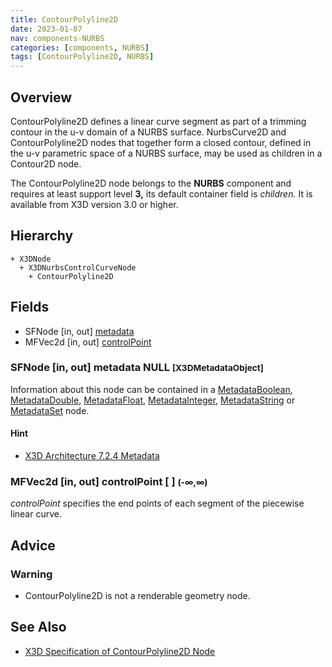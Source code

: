 ```yaml
---
title: ContourPolyline2D
date: 2023-01-07
nav: components-NURBS
categories: [components, NURBS]
tags: [ContourPolyline2D, NURBS]
---
```

<style>
.post h3 {
  word-spacing: 0.2em;
}
</style>

## Overview

ContourPolyline2D defines a linear curve segment as part of a trimming contour in the u-v domain of a NURBS surface. NurbsCurve2D and ContourPolyline2D nodes that together form a closed contour, defined in the u-v parametric space of a NURBS surface, may be used as children in a Contour2D node.

The ContourPolyline2D node belongs to the **NURBS** component and requires at least support level **3,** its default container field is *children.* It is available from X3D version 3.0 or higher.

## Hierarchy

```
+ X3DNode
  + X3DNurbsControlCurveNode
    + ContourPolyline2D
```

## Fields

- SFNode \[in, out\] [metadata](#sfnode-in-out-metadata-null-x3dmetadataobject)
- MFVec2d \[in, out\] [controlPoint](#mfvec2d-in-out-controlpoint----)

### SFNode [in, out] **metadata** NULL <small>[X3DMetadataObject]</small>

Information about this node can be contained in a [MetadataBoolean](/x_ite/components/core/metadataboolean/), [MetadataDouble](/x_ite/components/core/metadatadouble/), [MetadataFloat](/x_ite/components/core/metadatafloat/), [MetadataInteger](/x_ite/components/core/metadatainteger/), [MetadataString](/x_ite/components/core/metadatastring/) or [MetadataSet](/x_ite/components/core/metadataset/) node.

#### Hint

- [X3D Architecture 7.2.4 Metadata](https://www.web3d.org/specifications/X3Dv4/ISO-IEC19775-1v4-IS/Part01/components/core.html#Metadata)

### MFVec2d [in, out] **controlPoint** [ ] <small>(-∞,∞)</small>

*controlPoint* specifies the end points of each segment of the piecewise linear curve.

## Advice

### Warning

- ContourPolyline2D is not a renderable geometry node.

## See Also

- [X3D Specification of ContourPolyline2D Node](https://www.web3d.org/documents/specifications/19775-1/V4.0/Part01/components/nurbs.html#ContourPolyline2D)
